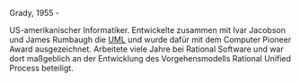 Grady, 1955 - 

US-amerikanischer Informatiker. Entwickelte zusammen mit Ivar Jacobson und James Rumbaugh die [UML](../UML.md) und wurde dafür mit dem Computer Pioneer Award ausgezeichnet. Arbeitete viele Jahre bei Rational Software und war dort maßgeblich an der Entwicklung des Vorgehensmodells  Rational Unified Process beteiligt.